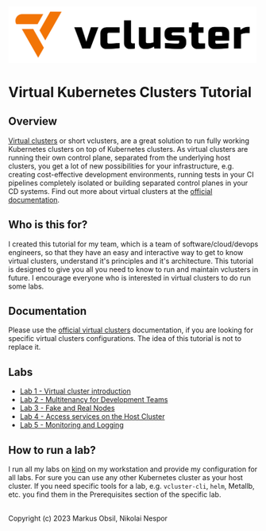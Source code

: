 <br>
<img src="https://raw.githubusercontent.com/loft-sh/vcluster/main/docs/static/media/vcluster_horizontal_black.svg" width="500">

# Virtual Kubernetes Clusters Tutorial

## Overview

[Virtual clusters](https://www.vcluster.com/docs/what-are-virtual-clusters) or short vclusters, are a great solution to run fully working Kubernetes clusters on top of Kubernetes clusters. As virtual clusters are running their own control plane, separated from the underlying host clusters, you get a lot of new possibilities for your infrastructure, e.g. creating cost-effective development environments, running tests in your CI pipelines completely isolated or building separated control planes in your CD systems. Find out more about virtual clusters at the [official documentation](https://www.vcluster.com/docs/what-are-virtual-clusters).

## Who is this for?

I created this tutorial for my team, which is a team of software/cloud/devops engineers, so that they have an easy and interactive way to get to know virtual clusters, understand it's principles and it's architecture. This tutorial is designed to give you all you need to know to run and maintain vclusters in future. I encourage everyone who is interested in virtual clusters to do run some labs.

## Documentation

Please use the [official virtual clusters](https://www.vcluster.com/docs/what-are-virtual-clusters) documentation, if you are looking for specific virtual clusters configurations. The idea of this tutorial is not to replace it.

## Labs

* [Lab 1 - Virtual cluster introduction](/lab1)
* [Lab 2 - Multitenancy for Development Teams](/lab2)
* [Lab 3 - Fake and Real Nodes](/lab3)
* [Lab 4 - Access services on the Host Cluster](/lab4)
* [Lab 5 - Monitoring and Logging](/lab5)

## How to run a lab?

I run all my labs on [kind](https://kind.sigs.k8s.io/) on my workstation and provide my configuration for all labs. For sure you can use any other Kubernetes cluster as your host cluster. If you need specific tools for a lab, e.g. `vcluster-cli`, `helm`, Metallb, etc. you find them in the Prerequisites section of the specific lab.

<br>
Copyright (c) 2023 Markus Obsil, Nikolai Nespor
